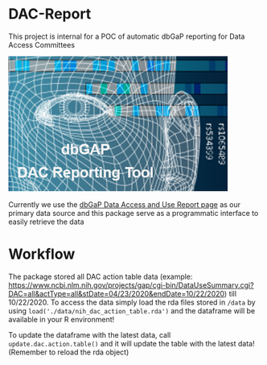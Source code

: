 # DAC-Report
This project is internal for a POC of automatic dbGaP reporting for Data Access Committees

![logo](icons/potential_icon_dbgap_1.png)

Currently we use the [dbGaP Data Access and Use Report page](https://www.ncbi.nlm.nih.gov/projects/gap/cgi-bin/DataUseSummary.cgi) as our primary data source and this package serve as a programmatic interface to easily retrieve the data

# Workflow
The package stored all DAC action table data (example: https://www.ncbi.nlm.nih.gov/projects/gap/cgi-bin/DataUseSummary.cgi?DAC=all&actType=all&stDate=04/23/2020&endDate=10/22/2020) till 10/22/2020. To access the data simply load the rda files stored in `/data` by using 
```load('./data/nih_dac_action_table.rda')```
and the dataframe will be available in your R environment!

To update the dataframe with the latest data, call
```update.dac.action.table()```
and it will update the table with the latest data! (Remember to reload the rda object)
